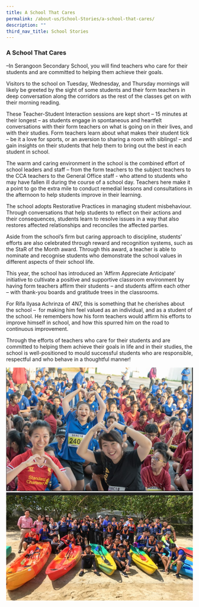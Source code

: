 ```yaml
---
title: A School That Cares
permalink: /about-us/School-Stories/a-school-that-cares/
description: ""
third_nav_title: School Stories
---
```

### A School That Cares

–In Serangoon Secondary School, you will find teachers who care for their students and are committed to helping them achieve their goals.  
  

Visitors to the school on Tuesday, Wednesday, and Thursday mornings will likely be greeted by the sight of some students and their form teachers in deep conversation along the corridors as the rest of the classes get on with their morning reading.

These Teacher-Student Interaction sessions are kept short – 15 minutes at their longest – as students engage in spontaneous and heartfelt conversations with their form teachers on what is going on in their lives, and with their studies. Form teachers learn about what makes their student tick – be it a love for sports, or an aversion to sharing a room with siblings! – and gain insights on their students that help them to bring out the best in each student in school.

The warm and caring environment in the school is the combined effort of school leaders and staff – from the form teachers to the subject teachers to the CCA teachers to the General Office staff - who attend to students who may have fallen ill during the course of a school day. Teachers here make it a point to go the extra mile to conduct remedial lessons and consultations in the afternoon to help students improve in their learning.

The school adopts Restorative Practices in managing student misbehaviour. Through conversations that help students to reflect on their actions and their consequences, students learn to resolve issues in a way that also restores affected relationships and reconciles the affected parties. 

Aside from the school’s firm but caring approach to discipline, students’ efforts are also celebrated through reward and recognition systems, such as the StaR of the Month award. Through this award, a teacher is able to nominate and recognise students who demonstrate the school values in different aspects of their school life.

This year, the school has introduced an 'Affirm Appreciate Anticipate' initiative to cultivate a positive and supportive classroom environment by having form teachers affirm their students – and students affirm each other – with thank-you boards and gratitude trees in the classrooms.

For Rifa Ilyasa Achrinza of 4N7, this is something that he cherishes about the school –  for making him feel valued as an individual, and as a student of the school. He remembers how his form teachers would affirm his efforts to improve himself in school, and how this spurred him on the road to continuous improvement.

Through the efforts of teachers who care for their students and are committed to helping them achieve their goals in life and in their studies, the school is well-positioned to mould successful students who are responsible, respectful and who behave in a thoughtful manner!

![](/images/photo_2022-06-25_19-11-21.jpg)
![](/images/photo_2022-06-25_19-11-40.jpg)